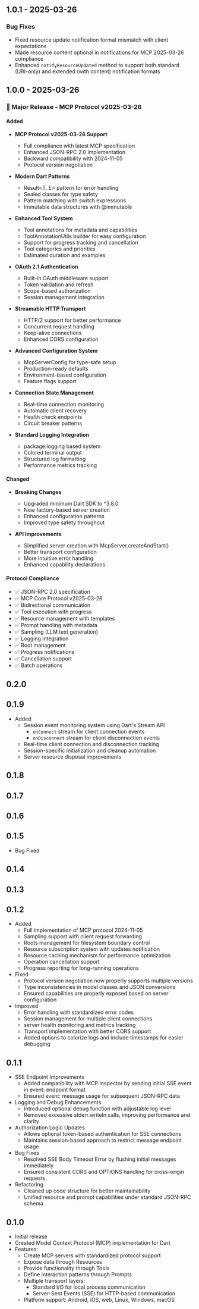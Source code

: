 ## 1.0.1 - 2025-03-26

### Bug Fixes
- Fixed resource update notification format mismatch with client expectations
- Made resource content optional in notifications for MCP 2025-03-26 compliance
- Enhanced `notifyResourceUpdated` method to support both standard (URI-only) and extended (with content) notification formats

## 1.0.0 - 2025-03-26

### 🎉 Major Release - MCP Protocol v2025-03-26

#### Added
- **MCP Protocol v2025-03-26 Support**
  - Full compliance with latest MCP specification
  - Enhanced JSON-RPC 2.0 implementation
  - Backward compatibility with 2024-11-05
  - Protocol version negotiation

- **Modern Dart Patterns**
  - Result<T, E> pattern for error handling
  - Sealed classes for type safety
  - Pattern matching with switch expressions
  - Immutable data structures with @immutable

- **Enhanced Tool System**
  - Tool annotations for metadata and capabilities
  - ToolAnnotationUtils builder for easy configuration
  - Support for progress tracking and cancellation
  - Tool categories and priorities
  - Estimated duration and examples

- **OAuth 2.1 Authentication**
  - Built-in OAuth middleware support
  - Token validation and refresh
  - Scope-based authorization
  - Session management integration

- **Streamable HTTP Transport**
  - HTTP/2 support for better performance
  - Concurrent request handling
  - Keep-alive connections
  - Enhanced CORS configuration

- **Advanced Configuration System**
  - McpServerConfig for type-safe setup
  - Production-ready defaults
  - Environment-based configuration
  - Feature flags support

- **Connection State Management**
  - Real-time connection monitoring
  - Automatic client recovery
  - Health check endpoints
  - Circuit breaker patterns

- **Standard Logging Integration**
  - package:logging based system
  - Colored terminal output
  - Structured log formatting
  - Performance metrics tracking

#### Changed
- **Breaking Changes**
  - Upgraded minimum Dart SDK to ^3.8.0
  - New factory-based server creation
  - Enhanced configuration patterns
  - Improved type safety throughout

- **API Improvements**
  - Simplified server creation with McpServer.createAndStart()
  - Better transport configuration
  - More intuitive error handling
  - Enhanced capability declarations

#### Protocol Compliance
- ✅ JSON-RPC 2.0 specification
- ✅ MCP Core Protocol v2025-03-26
- ✅ Bidirectional communication
- ✅ Tool execution with progress
- ✅ Resource management with templates
- ✅ Prompt handling with metadata
- ✅ Sampling (LLM text generation)
- ✅ Logging integration
- ✅ Root management
- ✅ Progress notifications
- ✅ Cancellation support
- ✅ Batch operations

## 0.2.0
## 0.1.9

* Added
  * Session event monitoring system using Dart's Stream API
    * `onConnect` stream for client connection events
    * `onDisconnect` stream for client disconnection events
  * Real-time client connection and disconnection tracking
  * Session-specific initialization and cleanup automation
  * Server resource disposal improvements

## 0.1.8
## 0.1.7
## 0.1.6
## 0.1.5

* Bug Fixed

## 0.1.4
## 0.1.3
## 0.1.2

* Added
  * Full implementation of MCP protocol 2024-11-05
  * Sampling support with client request forwarding
  * Roots management for filesystem boundary control
  * Resource subscription system with updates notification
  * Resource caching mechanism for performance optimization
  * Operation cancellation support
  * Progress reporting for long-running operations
* Fixed
  * Protocol version negotiation now properly supports multiple versions
  * Type inconsistencies in model classes and JSON conversions
  * Ensured capabilities are properly exposed based on server configuration
* Improved
  * Error handling with standardized error codes
  * Session management for multiple client connections
  * server health monitoring and metrics tracking
  * Transport implementation with better CORS support
  * Added options to colorize logs and include timestamps for easier debugging

## 0.1.1

* SSE Endpoint Improvements
  * Added compatibility with MCP Inspector by sending initial SSE event in event: endpoint format
  * Ensured event: message usage for subsequent JSON-RPC data
* Logging and Debug Enhancements
  * Introduced optional debug function with adjustable log level
  * Removed excessive stderr.writeln calls, improving performance and clarity
* Authorization Logic Updates
  * Allows optional token-based authentication for SSE connections
  * Maintains session-based approach to restrict message endpoint usage
* Bug Fixes
  * Resolved SSE Body Timeout Error by flushing initial messages immediately
  * Ensured consistent CORS and OPTIONS handling for cross-origin requests
* Refactoring
  * Cleaned up code structure for better maintainability
  * Unified resource and prompt capabilities under standard JSON-RPC schema

## 0.1.0

* Initial release
* Created Model Context Protocol (MCP) implementation for Dart
* Features:
  * Create MCP servers with standardized protocol support
  * Expose data through Resources
  * Provide functionality through Tools
  * Define interaction patterns through Prompts
  * Multiple transport layers:
    * Standard I/O for local process communication
    * Server-Sent Events (SSE) for HTTP-based communication
  * Platform support: Android, iOS, web, Linux, Windows, macOS